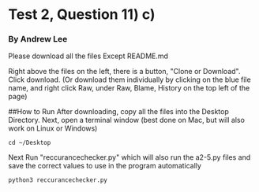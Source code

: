 # Test 2, Question 11) c)

### By Andrew Lee


Please download all the files Except README.md

Right above the files on the left, there is a button, "Clone or Download". Click download. (Or download them individually by clicking on the blue file name, and right click Raw, under Raw, Blame, History on the top left of the page)

##How to Run
After downloading, copy all the files into the Desktop Directory.
Next, open a terminal window (best done on Mac, but will also work on Linux or Windows)
    
    cd ~/Desktop
    
Next Run "reccurancechecker.py" which will also run the a2-5.py files and save the correct values to use in the program automatically

    python3 reccurancechecker.py